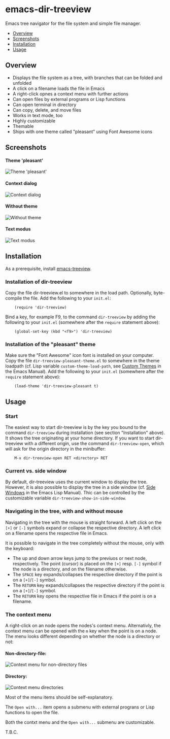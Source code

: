 emacs-dir-treeview
==================

Emacs tree navigator for the file system and simple file manager.

* [Overview](#overview)
* [Screenshots](#screenshots)
* [Installation](#installation)
* [Usage](#usage)

Overview
--------

* Displays the file system as a tree, with branches that can be folded and unfolded
* A click on a filename loads the file in Emacs
* A right-click opnes a context menu with further actions
* Can open files by external programs or Lisp functions
* Can open terminal in directory
* Can copy, delete, and move files
* Works in text mode, too
* Highly customizable
* Themable
* Ships with one theme called "pleasant" using Font Awesome icons


Screenshots
-----------

#### Theme 'pleasant'
![Theme 'pleasant'](screenshots/010_with_pleasant_theme.png "Theme 'pleasant'")

#### Context dialog
![Context dialog](screenshots/020_with_pleasant_theme_and_context_dialog.png "Context dialog")

#### Without theme
![Without theme](screenshots/030_without_theme.png "Without theme")

#### Text modus
![Text modus](screenshots/040_text_modus.png "Text modus")


Installation
------------

As a prerequisite, install [emacs-treeview](https://github.com/tilmanrassy/emacs-treeview).

### Installation of dir-treeview

Copy the file dir-treeview.el to somewhere in the load path. Optionally, byte-compile the
file. Add the following to your `init.el`:

```elisp
    (require 'dir-treeview)
```

Bind a key, for example F9, to the command `dir-treeview` by adding the following
to your `init.el` (somewhere after the `require` statement above):

```elisp
    (global-set-key (kbd "<f9>") 'dir-treeview)
```

### Installation of the "pleasant" theme

Make sure the "Font Awesome" icon font is installed on your computer. Copy the file `dir-treeview-pleasant-theme.el`
to somewhere in the theme loadpath (cf. Lisp variable `custom-theme-load-path`, see
[Custom Themes](https://www.gnu.org/software/emacs/manual/html_node/emacs/Custom-Themes.html#Custom-Themes "Custom Themes - GNU Emacs Manual")
in the Emacs Manual).
Add the following to your `init.el` (somewhere after the `require` statement above):

```elisp
    (load-theme 'dir-treeview-pleasant t)
```


Usage
-----

### Start

The easiest way to start dir-treeview is by the key you bound to the command `dir-treeview`
during installation (see section "Installation" above). It shows the tree originating at your home
directory. If you want to start dir-treeview with a different origin, use the command `dir-treeview-open`,
which will ask for the origin directory in the minibuffer:

```
    M-x dir-treeview-open RET <directory> RET
```

### Current vs. side window

By default, dir-treeview uses the current window to display the tree. However, it is also possible to display the
tree in a side window (cf. [Side Windows](https://www.gnu.org/software/emacs/manual/html_node/elisp/Side-Windows.html "Side Windows - GNU Emacs Lisp Manual") in the Emacs Lisp Manual). Thic can be controlled by the customizable variable `dir-treeview-show-in-side-window`.

### Navigating in the tree, with and without mouse

Navigating in the tree with the mouse is straight forward. A left click on the `[+]` or `[-]` symbols expand or collapse the respective directory. A left click on a filename opens the respective file in Emacs.

It is possible to navigate in the tree completely without the mouse, only with the keyboard:

* The up and down arrow keys jump to the previuos or next node, respectively. The point (cursor) is placed on the `[+]` resp. `[-]` symbol if the node is a directory, and on the filename otherwise.
* The `SPACE` key expands/collapses the respective directory if the point is on a `[+]`/`[-]` symbol.
* The `RETURN` key expands/collapses the respective directory if the point is on a `[+]`/`[-]` symbol.
* The `RETURN` key opens the respective file in Emacs if the point is on a filename.

### The context menu

A right-click on an node opens the nodes's context menu. Alternativly, the context menu can be opened with the `m` key when the point is on a node. The menu looks different depending on whether the node is a directory or not:

#### Non-directory-file:
![Context menu for non-directory files](screenshots/050_context_menu_non_directory.png "Context menu for non-directory files")

#### Directory:
![Context menu directories](screenshots/060_context_menu_directory.png "Context menu for directories")

Most of the menu items should be self-explanatory.

The `Open with...` item opens a submenu with external prograns or Lisp functions to open the file. 

Both the contxt menu and the `Open with...` submenu are customizable.

T.B.C.
